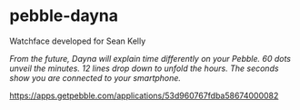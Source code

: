 pebble-dayna
============

Watchface developed for Sean Kelly

*From the future, Dayna will explain time differently on your Pebble. 60 dots unveil the minutes. 12 lines drop down to unfold the hours. The seconds show you are connected to your smartphone.*

https://apps.getpebble.com/applications/53d960767fdba58674000082
